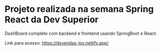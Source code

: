 # Projeto realizada na semana Spring React da Dev Superior
DashBoard completo com backend e frontend usando SpringBoot e React.

Link para acesso:
https://dsvendas-jpv.netlify.app/
